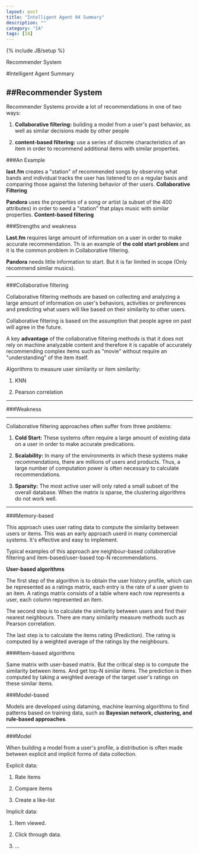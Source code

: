 ```yaml
---
layout: post
title: "Intelligent Agent 04 Summary"
description: ""
category: "IA"
tags: [IA]
---
```

{% include JB/setup %}

Recommender System

<!--more-->

#Intelligent Agent Summary


##Recommender System
---

Recommender Systems provide a lot of recommendations in one of two ways:

1. **Collaborative filtering:** building a model from a user's past behavior, as well as similar decisions made by other people

2. **content-based filtering:** use a series of discrete characteristics of an item in order to recommend additional items with similar properties.

###An Example

**last.fm** creates a "station" of recommended songs by observing what bands and individual tracks the user has listened to on a regular basis and comparing those
against the listening behavior of ther users. **Collaborative Filtering**

**Pandora** uses the properties of a song or artist (a subset of the 400 attributes) in order to seed a "station" that plays music with similar properties. **Content-based filtering**

###Strengths and weakness

**Last.fm** requires large amount of information on a user in order to make accurate recommendation. Th is an example of **the cold start problem** and it is the common problem in Collaborative filtering.

**Pandora** needs little information to start. But it is far limited in scope (Only recommend similar musics).

---

###Collaborative filtering

Collaborative filtering methods are based on collecting and analyzing a large amount of information on user's behaviors, activities or preferences and predicting what users will like based 
on their similarity to other users.

Collaborative filtering is based on the assumption that people agree on past will agree in the future.

A key **advantage** of the collaborative filtering methods is that it does not rely on machine analyzable content and therefore it is capable of accurately recommending complex items such as "movie"
without require an "understanding" of the item itself.

Algorithms to measure user similarity or item similarity:

1. KNN

2. Pearson correlation

---

###Weakness

---

Collaborative filtering approaches often suffer from three problems:

1. **Cold Start:** These systems often require a large amount of existing data on a user in order to make accurate predications.

2. **Scalability:** In many of the environments in which these systems make recommendations, there are millions of users and products.
Thus, a large number of computation power is often necessary to calculate recommendations.

3. **Sparsity:** The most active user will only rated a small subset of the overall database. When the matrix is sparse, the clustering
algorithms do not work well.


---

###Memory-based

This approach uses user rating data to compute the similarity between users or items. This was an early approach userd in many commercial
systems. It's effective and easy to implement.

Typical examples of this approach are neighbour-based collaborative filtering and item-based/user-based top-N recommendations.

**User-based algorithms**

The first step of the algorithm is to obtain the user history profile, which can be represented as a ratings matrix, each entry is the
rate of a user given to an item. A ratings matrix consists of a table where each row represents a user, each column represented an item.

The second step is to calculate the similarity between users and find their nearest neighbours. There are many similarity measure methods
such as Pearson correlation.

The last step is to calculate the items rating (Prediction). The rating is computed by a weighted average of 
the ratings by the neighbours.

####Item-based algorithms

Same matrix with user-based matrix. But the critical step is to compute the similarity between items. And get top-N similar items.
The prediction is then computed by taking a weighted average of the target user's ratings on these similar items.


###Model-based

Models are developed using dataming, machine learning algorithms to find patterns based on training data, such as **Bayesian network, 
clustering, and rule-based approaches**.

---

###Model

When building a model from a user's profile, a distribution is often made between explicit and implicit forms of data collection.

Explicit data:

1. Rate items

2. Compare items

3. Create a like-list

Implicit data:

1. Item viewed.

2. Click through data.

3. ...



